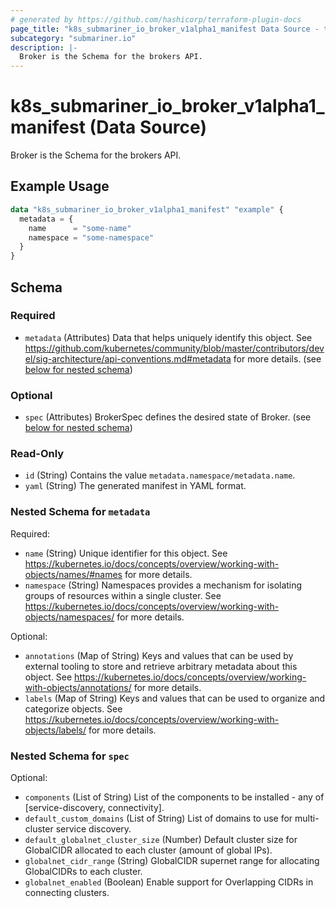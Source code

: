 ```yaml
---
# generated by https://github.com/hashicorp/terraform-plugin-docs
page_title: "k8s_submariner_io_broker_v1alpha1_manifest Data Source - terraform-provider-k8s"
subcategory: "submariner.io"
description: |-
  Broker is the Schema for the brokers API.
---
```


# k8s_submariner_io_broker_v1alpha1_manifest (Data Source)

Broker is the Schema for the brokers API.

## Example Usage

```terraform
data "k8s_submariner_io_broker_v1alpha1_manifest" "example" {
  metadata = {
    name      = "some-name"
    namespace = "some-namespace"
  }
}
```

<!-- schema generated by tfplugindocs -->
## Schema

### Required

- `metadata` (Attributes) Data that helps uniquely identify this object. See https://github.com/kubernetes/community/blob/master/contributors/devel/sig-architecture/api-conventions.md#metadata for more details. (see [below for nested schema](#nestedatt--metadata))

### Optional

- `spec` (Attributes) BrokerSpec defines the desired state of Broker. (see [below for nested schema](#nestedatt--spec))

### Read-Only

- `id` (String) Contains the value `metadata.namespace/metadata.name`.
- `yaml` (String) The generated manifest in YAML format.

<a id="nestedatt--metadata"></a>
### Nested Schema for `metadata`

Required:

- `name` (String) Unique identifier for this object. See https://kubernetes.io/docs/concepts/overview/working-with-objects/names/#names for more details.
- `namespace` (String) Namespaces provides a mechanism for isolating groups of resources within a single cluster. See https://kubernetes.io/docs/concepts/overview/working-with-objects/namespaces/ for more details.

Optional:

- `annotations` (Map of String) Keys and values that can be used by external tooling to store and retrieve arbitrary metadata about this object. See https://kubernetes.io/docs/concepts/overview/working-with-objects/annotations/ for more details.
- `labels` (Map of String) Keys and values that can be used to organize and categorize objects. See https://kubernetes.io/docs/concepts/overview/working-with-objects/labels/ for more details.


<a id="nestedatt--spec"></a>
### Nested Schema for `spec`

Optional:

- `components` (List of String) List of the components to be installed - any of [service-discovery, connectivity].
- `default_custom_domains` (List of String) List of domains to use for multi-cluster service discovery.
- `default_globalnet_cluster_size` (Number) Default cluster size for GlobalCIDR allocated to each cluster (amount of global IPs).
- `globalnet_cidr_range` (String) GlobalCIDR supernet range for allocating GlobalCIDRs to each cluster.
- `globalnet_enabled` (Boolean) Enable support for Overlapping CIDRs in connecting clusters.
